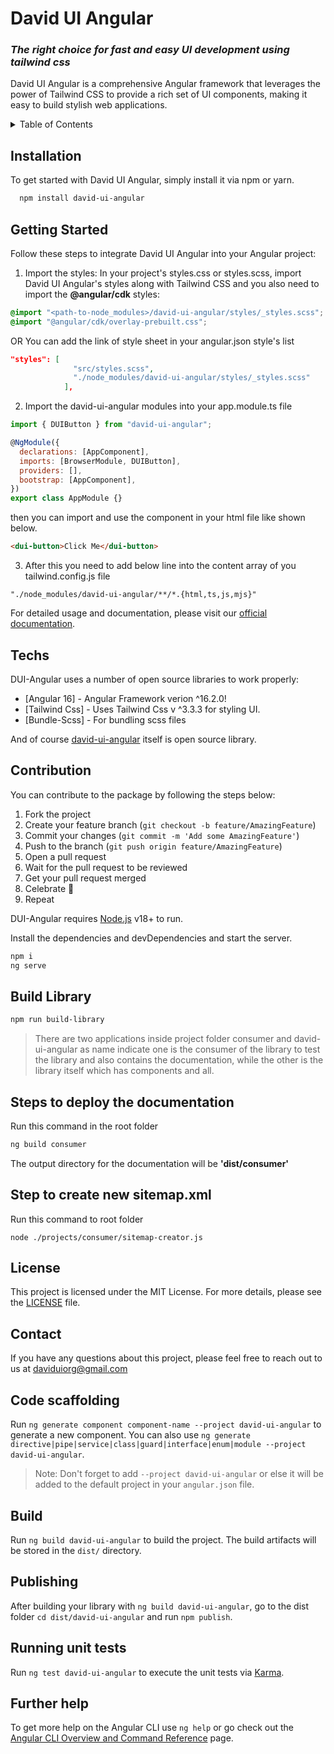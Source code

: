 # David UI Angular

### _The right choice for fast and easy UI development using tailwind css_

David UI Angular is a comprehensive Angular framework that leverages the power of Tailwind CSS to provide a rich set of UI components, making it easy to build stylish web applications.

<details>
  <summary>Table of Contents</summary>
  
- [David UI Angular](#david-ui-angular)
    - [_The right choice for fast and easy UI development using tailwind css_](#the-right-choice-for-fast-and-easy-ui-development-using-tailwind-css)
  - [Installation](#installation)
  - [Getting Started](#getting-started)
  - [Techs](#techs)
  - [Contribution](#contribution)
  - [Build Library](#build-library)
  - [Steps to deploy the documentation](#steps-to-deploy-the-documentation)
  - [Step to create new sitemap.xml](#step-to-create-new-sitemapxml)
  - [License](#license)
  - [Contact](#contact)
  - [Code scaffolding](#code-scaffolding)
  - [Build](#build)
  - [Publishing](#publishing)
  - [Running unit tests](#running-unit-tests)
  - [Further help](#further-help)
</details>




## Installation

To get started with David UI Angular, simply install it via npm or yarn.

```bash
  npm install david-ui-angular
```

## Getting Started

Follow these steps to integrate David UI Angular into your Angular project:

1. Import the styles: In your project's styles.css or styles.scss, import David UI Angular's styles along with Tailwind CSS and you also need to import the **@angular/cdk** styles:


```css
@import "<path-to-node_modules>/david-ui-angular/styles/_styles.scss";
@import "@angular/cdk/overlay-prebuilt.css";
```

OR
You can add the link of style sheet in your angular.json style's list
```angular.json
"styles": [
              "src/styles.scss",
              "./node_modules/david-ui-angular/styles/_styles.scss"
            ],
```

2. Import the david-ui-angular modules into your app.module.ts file
```javascript
import { DUIButton } from "david-ui-angular";

@NgModule({
  declarations: [AppComponent],
  imports: [BrowserModule, DUIButton],
  providers: [],
  bootstrap: [AppComponent],
})
export class AppModule {}
```

then you can import and use the component in your html file like shown below.

```html
<dui-button>Click Me</dui-button>
```
3. After this you need to add below line into the content array of you tailwind.config.js file

```tailwing.config
"./node_modules/david-ui-angular/**/*.{html,ts,js,mjs}"
```
For detailed usage and documentation, please visit our [official documentation](https://david-ui-angular.com/docs).

## Techs

DUI-Angular uses a number of open source libraries to work properly:

- [Angular 16] - Angular Framework verion ^16.2.0!
- [Tailwind Css] - Uses Tailwind Css v ^3.3.3 for styling UI.
- [Bundle-Scss] - For bundling scss files


And of course [david-ui-angular](https://www.npmjs.com/package/david-ui-angular?activeTab=readme) itself is open source library.


## Contribution

You can contribute to the package by following the steps below:

1. Fork the project
2. Create your feature branch (`git checkout -b feature/AmazingFeature`)
3. Commit your changes (`git commit -m 'Add some AmazingFeature'`)
4. Push to the branch (`git push origin feature/AmazingFeature`)
5. Open a pull request
6. Wait for the pull request to be reviewed
7. Get your pull request merged
8. Celebrate 🎉
9. Repeat

DUI-Angular requires [Node.js](https://nodejs.org/) v18+ to run.

Install the dependencies and devDependencies and start the server.

```sh
npm i
ng serve
```
## Build Library
```sh
npm run build-library
```

> There are two applications inside project folder
> consumer and david-ui-angular
> as name indicate one is the consumer 
> of the library to test the library and also
> contains the documentation, while the other 
> is the library itself which has components and all.

## Steps to deploy the documentation

Run this command in the root folder

```sh
ng build consumer
```

The output directory for the documentation will be **'dist/consumer'**

## Step to create new sitemap.xml

Run this command to root folder
```
node ./projects/consumer/sitemap-creator.js

```

## License

This project is licensed under the MIT License. For more details, please see the [LICENSE](https://www.david-ui-angular.com/docs/license) file.

## Contact

If you have any questions about this project, please feel free to reach out to us at daviduiorg@gmail.com

## Code scaffolding

Run `ng generate component component-name --project david-ui-angular` to generate a new component. You can also use `ng generate directive|pipe|service|class|guard|interface|enum|module --project david-ui-angular`.

> Note: Don't forget to add `--project david-ui-angular` or else it will be added to the default project in your `angular.json` file.

## Build

Run `ng build david-ui-angular` to build the project. The build artifacts will be stored in the `dist/` directory.

## Publishing

After building your library with `ng build david-ui-angular`, go to the dist folder `cd dist/david-ui-angular` and run `npm publish`.

## Running unit tests

Run `ng test david-ui-angular` to execute the unit tests via [Karma](https://karma-runner.github.io).

## Further help

To get more help on the Angular CLI use `ng help` or go check out the [Angular CLI Overview and Command Reference](https://angular.io/cli) page.





